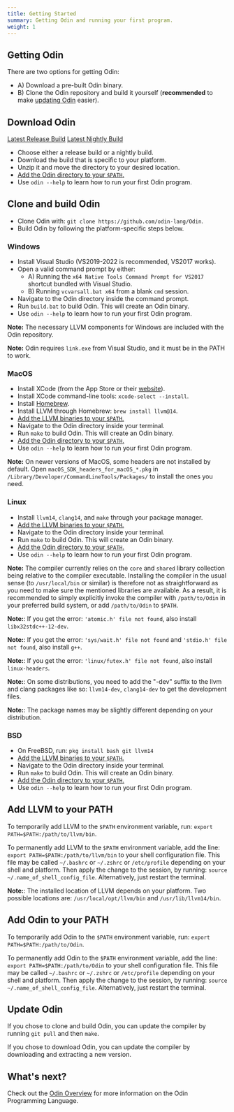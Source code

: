 ```yaml
---
title: Getting Started
summary: Getting Odin and running your first program.
weight: 1
---
```


## Getting Odin
There are two options for getting Odin:
- A) Download a pre-built Odin binary.
- B) Clone the Odin repository and build it yourself (**recommended** to make [updating Odin](#update-odin) easier).

## Download Odin
<a href="https://github.com/odin-lang/Odin/releases/latest" class="btn btn-outline-primary">Latest Release Build</a>
<a href="https://odin-lang.org/docs/nightly/#nightly-builds" class="btn btn-outline-primary">Latest Nightly Build</a>

- Choose either a release build or a nightly build.
- Download the build that is specific to your platform.
- Unzip it and move the directory to your desired location.
- [Add the Odin directory to your `$PATH`.](#add-odin-to-your-path)
- Use `odin --help` to learn how to run your first Odin program.

## Clone and build Odin
- Clone Odin with: `git clone https://github.com/odin-lang/Odin`.
- Build Odin by following the platform-specific steps below.

### Windows
- Install Visual Studio (VS2019-2022 is recommended, VS2017 works).
- Open a valid command prompt by either:
    - A) Running the `x64 Native Tools Command Prompt for VS2017` shortcut bundled with Visual Studio.
    - B) Running `vcvarsall.bat x64` from a blank `cmd` session.
- Navigate to the Odin directory inside the command prompt.
- Run `build.bat` to build Odin. This will create an Odin binary.
- Use `odin --help` to learn how to run your first Odin program.

**Note:** The necessary LLVM components for Windows are included with the Odin repository.

**Note:** Odin requires `link.exe` from Visual Studio, and it must be in the PATH to work.

### MacOS
- Install XCode (from the App Store or their [website](https://developer.apple.com/xcode/)).
- Install XCode command-line tools: `xcode-select --install`.
- Install [Homebrew](https://brew.sh/).
- Install LLVM through Homebrew: `brew install llvm@14`.
- [Add the LLVM binaries to your `$PATH`.](#add-llvm-to-your-path)
- Navigate to the Odin directory inside your terminal.
- Run `make` to build Odin. This will create an Odin binary.
- [Add the Odin directory to your `$PATH`.](#add-odin-to-your-path)
- Use `odin --help` to learn how to run your first Odin program.

**Note:** On newer versions of MacOS, some headers are not installed by default. Open `macOS_SDK_headers_for_macOS_*.pkg` in `/Library/Developer/CommandLineTools/Packages/` to install the ones you need.

### Linux
- Install `llvm14`, `clang14`, and `make` through your package manager.
- [Add the LLVM binaries to your `$PATH`.](#add-llvm-to-your-path)
- Navigate to the Odin directory inside your terminal.
- Run `make` to build Odin. This will create an Odin binary.
- [Add the Odin directory to your `$PATH`.](#add-odin-to-your-path)
- Use `odin --help` to learn how to run your first Odin program.

**Note:** The compiler currently relies on the `core` and `shared` library collection being relative to the compiler executable. Installing the compiler in the usual sense (to `/usr/local/bin` or similar) is therefore not as straightforward as you need to make sure the mentioned libraries are available. As a result, it is recommended to simply explicitly invoke the compiler with `/path/to/Odin` in your preferred build system, or add `/path/to/Odin` to `$PATH`.

**Note:**: If you get the error: `'atomic.h' file not found`, also install `libx32stdc++-12-dev`.

**Note:**: If you get the error: `'sys/wait.h' file not found` and `'stdio.h' file not found`, also install `g++`.

**Note:**: If you get the error: `'linux/futex.h' file not found`, also install `linux-headers`.

**Note:**: On some distributions, you need to add the "-dev" suffix to the llvm and clang packages like so: `llvm14-dev`, `clang14-dev` to get the development files.

**Note:**: The package names may be slightly different depending on your distribution.

### BSD
- On FreeBSD, run: `pkg install bash git llvm14`
- [Add the LLVM binaries to your `$PATH`.](#add-llvm-to-your-path)
- Navigate to the Odin directory inside your terminal.
- Run `make` to build Odin. This will create an Odin binary.
- [Add the Odin directory to your `$PATH`.](#add-odin-to-your-path)
- Use `odin --help` to learn how to run your first Odin program.

## Add LLVM to your PATH
To temporarily add LLVM to the `$PATH` environment variable, run: `export PATH=$PATH:/path/to/llvm/bin`.

To permanently add LLVM to the `$PATH` environment variable, add the line: `export PATH=$PATH:/path/to/llvm/bin` to your shell configuration file. This file may be called `~/.bashrc` or `~/.zshrc` or `/etc/profile` depending on your shell and platform. Then apply the change to the session, by running: `source ~/.name_of_shell_config_file`. Alternatively, just restart the terminal.

**Note:**: The installed location of LLVM depends on your platform. Two possible locations are: `/usr/local/opt/llvm/bin` and `/usr/lib/llvm14/bin`.

## Add Odin to your PATH
To temporarily add Odin to the `$PATH` environment variable, run: `export PATH=$PATH:/path/to/Odin`.

To permanently add Odin to the `$PATH` environment variable, add the line: `export PATH=$PATH:/path/to/Odin` to your shell configuration file. This file may be called `~/.bashrc` or `~/.zshrc` or `/etc/profile` depending on your shell and platform. Then apply the change to the session, by running: `source ~/.name_of_shell_config_file`. Alternatively, just restart the terminal.

## Update Odin
If you chose to clone and build Odin, you can update the compiler by running `git pull` and then `make`.

If you chose to download Odin, you can update the compiler by downloading and extracting a new version.

## What's next?
Check out the [Odin Overview](/docs/overview/) for more information on the Odin Programming Language.
